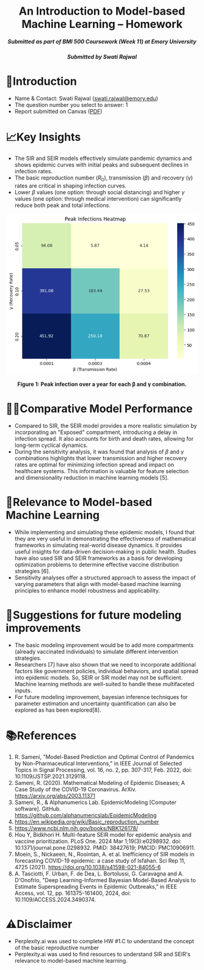 <h1 align="center">An Introduction to Model-based Machine Learning – Homework</a></h1>
<h5 align="center">Submitted as part of BMI 500 Coursework (Week 11) at Emory University</h5>
<h5 align="center">Submitted by Swati Rajwal</h5>
<h5 align="center">

# 🎯Introduction
- Name & Contact: Swati Rajwal (swati.rajwal@emory.edu)
- The question number you select to answer: 1
- Report submitted on Canvas ([PDF](https://github.com/swati-rajwal/BMI500_week11/blob/main/Rajwal_BMI500_HW11.pdf))

# 📈Key Insights
- The SIR and SEIR models effectively simulate pandemic dynamics and shows epidemic curves with initial peaks and subsequent declines in infection rates.
- The basic reproduction number ($R_0$), transmission ($\beta$) and recovery ($\gamma$) rates are critical in shaping infection curves.
- Lower $\beta$ values (one option: through social distancing) and higher $\gamma$ values (one option: through medical intervention) can significantly reduce both peak and total infections.
<p align="center">
  <img src="figures/6.png" width="500" alt="Experimental Task Design">
</p>
<p align="center"><b>Figure 1:  Peak infection over a year for each β and γ combination.</b></p>

# 👩‍💻Comparative Model Performance
- Compared to SIR, the SEIR model provides a more realistic simulation by incorporating an "Exposed" compartment, introducing a delay in infection spread. It also accounts for birth and death rates, allowing for long-term cyclical dynamics.
- During the sensitivity analysis, it was found that analysis of $\beta$ and $\gamma$ combinations highlights that lower transmission and higher recovery rates are optimal for minimizing infection spread and impact on healthcare systems. This information is valuable for feature selection and dimensionality reduction in machine learning models [5].

# 📌Relevance to Model-based Machine Learning
- While implementing and simulating these epidemic models, I found that they are very useful in demonstrating the effectiveness of mathematical frameworks in simulating real-world disease dynamics. It provides useful insights for data-driven decision-making in public health. Studies have also used SIR and SEIR frameworks as a basis for developing optimization problems to determine effective vaccine distribution strategies [6].
- Sensitivity analyses offer a structured approach to assess the impact of varying parameters that align with model-based machine learning principles to enhance model robustness and applicability.

# 💭Suggestions for future modeling improvements
- The basic modeling improvement would be to add more compartments (already vaccinated individuals) to simulate different intervention strategies.
- Researchers [7] have also shown that we need to incorporate additional factors like government policies, individual behaviors, and spatial spread into epidemic models. So, SEIR or SIR model may not be sufficient. Machine learning methods are well-suited to handle these multifaceted inputs.
- For future modeling improvement, bayesian inference techniques for parameter estimation and uncertainty quantification can also be explored as has been explored[8].

# 📚References
1. R. Sameni, "Model-Based Prediction and Optimal Control of Pandemics by Non-Pharmaceutical Interventions," in IEEE Journal of Selected Topics in Signal Processing, vol. 16, no. 2, pp. 307-317, Feb. 2022, doi: 10.1109/JSTSP.2021.3129118.
2. Sameni, R. (2020). Mathematical Modeling of Epidemic Diseases; A Case Study of the COVID-19 Coronavirus. ArXiv. https://arxiv.org/abs/2003.11371
3. Sameni, R., & Alphanumerics Lab. EpidemicModeling [Computer software]. GitHub. https://github.com/alphanumericslab/EpidemicModeling
4. https://en.wikipedia.org/wiki/Basic_reproduction_number
5. https://www.ncbi.nlm.nih.gov/books/NBK126178/
6. Hou Y, Bidkhori H. Multi-feature SEIR model for epidemic analysis and vaccine prioritization. PLoS One. 2024 Mar 1;19(3):e0298932. doi: 10.1371/journal.pone.0298932. PMID: 38427619; PMCID: PMC10906911.
7. Moein, S., Nickaeen, N., Roointan, A. et al. Inefficiency of SIR models in forecasting COVID-19 epidemic: a case study of Isfahan. Sci Rep 11, 4725 (2021). https://doi.org/10.1038/s41598-021-84055-6
8. A. Tasciotti, F. Urban, F. de Dea, L. Bortolussi, G. Caravagna and A. D'Onofrio, "Deep Learning-Informed Bayesian Model-Based Analysis to Estimate Superspreading Events in Epidemic Outbreaks," in IEEE Access, vol. 12, pp. 161375-161400, 2024, doi: 10.1109/ACCESS.2024.3490374.

# ⚠️Disclaimer
- Perplexity.ai was used to complete HW #1.C to understand the concept of the basic reproductive number
- Perplexity.ai was used to find resources to understand SIR and SEIR's relevance to model-based machine learning.
